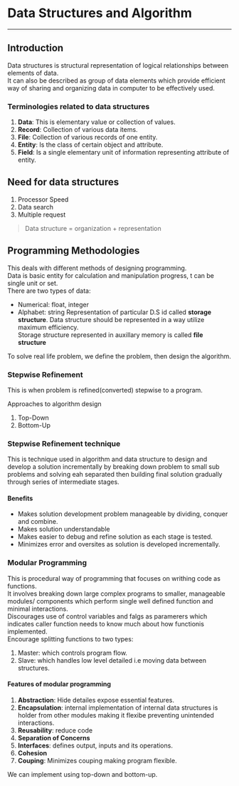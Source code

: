 #   Data Structures and Algorithm
***
## Introduction
Data structures is structural representation of logical relationships between elements of data. <br/>
It  can also be described as group of data elements which provide efficient way of sharing and organizing data in computer to be effectively used.
### Terminologies related to data structures
1. __Data__: This is elementary value or collection of values.
2. __Record__: Collection of various data items.
3. __File__: Collection of various records of one entity.
4. __Entity__: Is the class of certain object and attribute.
5. __Field__: Is a single elementary unit of information representing attribute of entity.

##  Need for data structures
1. Processor Speed
2. Data search
3. Multiple request

>    Data structure = organization + representation


## Programming Methodologies
This deals with different methods of designing programming. <br/>
Data is basic entity for calculation and manipulation progress, t can be single unit or set. <br/>
There are two types of data:
   - Numerical: float, integer
   - Alphabet: string
Representation of particular D.S id called __storage structure__.
Data structure should be represented in a way utilize maximum efficiency. <br/>
Storage structure represented in auxillary memory is called __file structure__ <br/>

To solve real life problem, we define the problem, then design the algorithm.

### Stepwise Refinement
This is when problem is refined(converted) stepwise to a program.

Approaches to algorithm design
1. Top-Down
2. Bottom-Up

### Stepwise Refinement technique
This is technique used in algorithm and data structure to design and develop a solution incrementally by breaking down problem to small sub problems and solving eah separated then building final solution gradually 
through series of intermediate stages.
#### Benefits
- Makes solution development problem manageable by dividing, conquer and combine.
- Makes solution understandable
- Makes easier to debug and refine solution as each stage is tested.
- Minimizes error and oversites as solution is developed incrementally.

### Modular Programming
This is procedural way of programming that focuses on writhing code as functions. <br/> It involves breaking down large complex programs to smaller, manageable modules/ components which 
perform single well defined function and minimal interactions.<br/>
Discourages use of control variables and falgs as paramerers which indicates caller function needs to know much about how functionis implemented.<br/>
Encourage splitting functions to two types:
1. Master: which controls program flow.
2. Slave: which handles low level detailed i.e moving data between structures.

#### Features of modular programming
1. __Abstraction__: Hide detailes expose essential features.
2. __Encapsulation__: internal implementation of internal data structures is holder from other modules making it flexibe preventing unintended interactions.
3. __Reusability__: reduce code 
4. __Separation of Concerns__
5. __Interfaces__: defines output, inputs and its operations.
6. __Cohesion__
7. __Couping__: Minimizes couping making program flexible.

We can implement using top-down and bottom-up.
